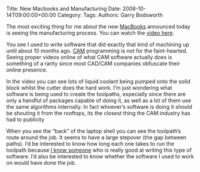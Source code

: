 Title: New Macbooks and Manufacturing
Date: 2008-10-14T09:00:00+00:00
Category: 
Tags: 
Authors: Garry Bodsworth

The most exciting thing for me about the new [MacBooks][1] announced today is seeing the manufacturing process. You can watch the [video here][2].

You see I used to write software that did exactly that kind of machining up until about 10 months ago. [CAM][3] programming is not for the faint-hearted. Seeing proper videos online of what CAM software actually does is something of a rarity since most CAD/CAM companies obfuscate their online presence.

In the video you can see lots of liquid coolant being pumped onto the solid block whilst the cutter does the hard work. I&#8217;m just wondering what software is being used to create the toolpaths, especially since there are only a handful of packages capable of doing it, as well as a lot of them use the same algorithms internally. In fact whoever&#8217;s software is doing it should be shouting it from the rooftops, its the closest thing the CAM industry has had to publicity

When you see the &#8220;back&#8221; of the laptop shell you can see the toolpath&#8217;s route around the job. It seems to have a large stepover (the gap between paths). I&#8217;d be interested to know how long each one takes to run the toolpath because [I know someone][4] who is really good at writing this type of software. I&#8217;d also be interested to know whether the software I used to work on would have done the job.

 [1]: http://www.crunchgear.com/2008/10/14/crunchgear-live-at-the-apple-notebook-event/
 [2]: http://www.apple.com/macbook/#designvideo
 [3]: http://en.wikipedia.org/wiki/Computer-aided_manufacturing
 [4]: http://www.freesteel.co.uk